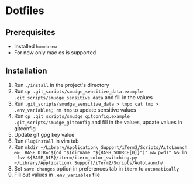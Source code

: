 # Dotfiles

## Prerequisites

- Installed `homebrew`
- For now only mac os is supported

## Installation

1. Run `./install` in the project's directory
2. Run `cp .git_scripts/smudge_sensitive_data.example .git_scripts/smudge_sensitive_data` and fill in the values
3. Run `.git_scripts/smudge_sensitive_data > tmp; cat tmp > .env_variables; rm tmp` to update sensitive values
2. Run `cp .git_scripts/smudge_gitconfig.example .git_scripts/smudge_gitconfig` and fill in the values, update values in gitconfig
4. Update git gpg key value
5. Run `PlugInstall` in vim tab
6. Run `mkdir ~/Library/Application\ Support/iTerm2/Scripts/AutoLaunch &&  BASE_DIR="$(cd "$(dirname "${BASH_SOURCE[0]}")" && pwd)" && ln -fsv ${BASE_DIR}/iterm/iterm_color_switching.py ~/Library/Application\ Support/iTerm2/Scripts/AutoLaunch/`
6. Set `save changes` option in preferences tab in `iterm` to `automatically`
6. Fill out values in `.env_variables` file
